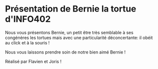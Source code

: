 # Présentation de Bernie la tortue d'INFO402

Nous vous présentons Bernie, un petit être très semblable à ses congénères les tortues
mais avec une particularité déconcertante: il obéit au click et à la souris !

Nous vous laissons prendre soin de notre bien aimé Bernie !

Réalisé par Flavien et Joris !